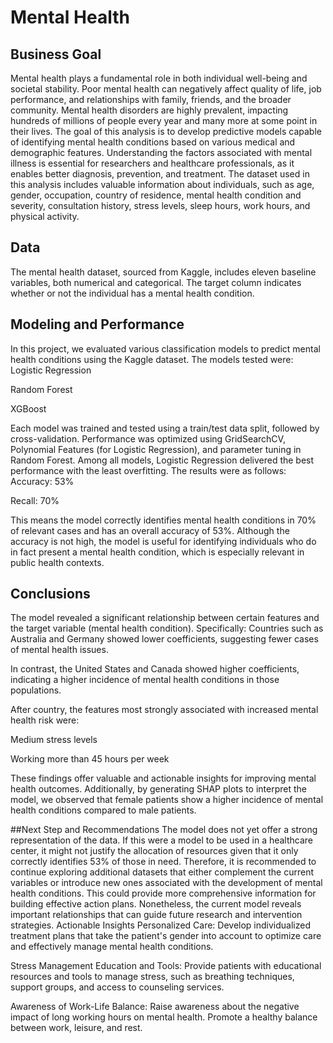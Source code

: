 # Mental Health
## Business Goal
Mental health plays a fundamental role in both individual well-being and societal stability. Poor mental health can negatively affect quality of life, job performance, and relationships with family, friends, and the broader community. Mental health disorders are highly prevalent, impacting hundreds of millions of people every year and many more at some point in their lives.
The goal of this analysis is to develop predictive models capable of identifying mental health conditions based on various medical and demographic features. Understanding the factors associated with mental illness is essential for researchers and healthcare professionals, as it enables better diagnosis, prevention, and treatment.
The dataset used in this analysis includes valuable information about individuals, such as age, gender, occupation, country of residence, mental health condition and severity, consultation history, stress levels, sleep hours, work hours, and physical activity.

## Data
The mental health dataset, sourced from Kaggle, includes eleven baseline variables, both numerical and categorical. The target column indicates whether or not the individual has a mental health condition.


## Modeling and Performance
In this project, we evaluated various classification models to predict mental health conditions using the Kaggle dataset. The models tested were:
Logistic Regression


Random Forest


XGBoost


Each model was trained and tested using a train/test data split, followed by cross-validation. Performance was optimized using GridSearchCV, Polynomial Features (for Logistic Regression), and parameter tuning in Random Forest.
Among all models, Logistic Regression delivered the best performance with the least overfitting. The results were as follows:
Accuracy: 53%


Recall: 70%


This means the model correctly identifies mental health conditions in 70% of relevant cases and has an overall accuracy of 53%. Although the accuracy is not high, the model is useful for identifying individuals who do in fact present a mental health condition, which is especially relevant in public health contexts.

## Conclusions
The model revealed a significant relationship between certain features and the target variable (mental health condition). Specifically:
Countries such as Australia and Germany showed lower coefficients, suggesting fewer cases of mental health issues.


In contrast, the United States and Canada showed higher coefficients, indicating a higher incidence of mental health conditions in those populations.


After country, the features most strongly associated with increased mental health risk were:


Medium stress levels


Working more than 45 hours per week


These findings offer valuable and actionable insights for improving mental health outcomes.
Additionally, by generating SHAP plots to interpret the model, we observed that female patients show a higher incidence of mental health conditions compared to male patients.

##Next Step and Recommendations
The model does not yet offer a strong representation of the data. If this were a model to be used in a healthcare center, it might not justify the allocation of resources given that it only correctly identifies 53% of those in need. Therefore, it is recommended to continue exploring additional datasets that either complement the current variables or introduce new ones associated with the development of mental health conditions. This could provide more comprehensive information for building effective action plans. Nonetheless, the current model reveals important relationships that can guide future research and intervention strategies.
Actionable Insights
Personalized Care:
 Develop individualized treatment plans that take the patient's gender into account to optimize care and effectively manage mental health conditions.


Stress Management Education and Tools:
 Provide patients with educational resources and tools to manage stress, such as breathing techniques, support groups, and access to counseling services.


Awareness of Work-Life Balance:
 Raise awareness about the negative impact of long working hours on mental health. Promote a healthy balance between work, leisure, and rest.
